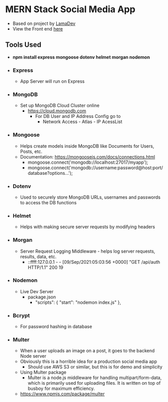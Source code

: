 # MERN Stack Social Media App

-   Based on project by [LamaDev](https://www.youtube.com/watch?v=ldGl6L4Vktk&list=PLj-4DlPRT48lXaz5YLvbLC38m25W9Kmqy)
-   View the Front end [here](https://github.com/kawgh1/mern-social-media-react)

## Tools Used

-   **npm install express mongoose dotenv helmet morgan nodemon**

-   ### Express
    -   App Server will run on Express
-   ### MongoDB
    -   Set up MongoDB Cloud Cluster online
        -   https://cloud.mongodb.com
            -   For DB User and IP Address Config go to
                -   Network Access - Atlas - IP AcessList
-   ### Mongoose
    -   Helps create models inside MongoDB like Documents for Users, Posts, etc.
    -   Documentation: https://mongoosejs.com/docs/connections.html
        -   mongoose.connect('mongodb://localhost:27017/myapp');
        -   mongoose.connect('mongodb://username:password@host:port/database?options...');
-   ### Dotenv
    -   Used to securely store MongoDB URLs, usernames and passwords to access the DB functions
-   ### Helmet
    -   Helps with making secure server requests by modifying headers
-   ### Morgan
    -   Server Request Logging Middleware - helps log server requests, results, data, etc.
        -   ::ffff:127.0.0.1 - - [09/Sep/2021:05:03:56 +0000] "GET /api/auth HTTP/1.1" 200 19
-   ### Nodemon
    -   Live Dev Server
        -   package.json
            -   "scripts": {
                "start": "nodemon index.js"
                },
-   ### Bcrypt

    -   For password hashing in database

-   ### Multer

    -   When a user uploads an image on a post, it goes to the backend Node server
    -   Obviously this is a horrible idea for a production social media app
        -   Should use AWS S3 or similar, but this is for demo and simplicity
    -   Using Multer package
        -   Multer is a node.js middleware for handling multipart/form-data, which is primarily used for uploading files. It is written on top of busboy for maximum efficiency.
    -   https://www.npmjs.com/package/multer

